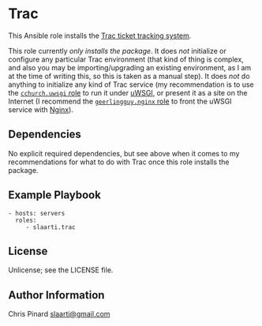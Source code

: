 # Trac

This Ansible role installs the [Trac ticket tracking system][trac].

[trac]: http://trac.edgewall.org/

This role currently *only installs the package*. It does *not* initialize
or configure any particular Trac environment (that kind of thing is
complex, and also you may be importing/upgrading an existing environment,
as I am at the time of writing this, so this is taken as a manual step).
It does *not* do anything to initialize any kind of Trac service (my
recommendation is to use the [`cchurch.uwsgi` role][cchurch] to run it
under [uWSGI][], or present it as a site on the Internet (I recommend the
[`geerlingguy.nginx` role][geerlingguy] to front the uWSGI service with
[Nginx](http://nginx.org/)).

[cchurch]: https://github.com/cchurch/ansible-role-uwsgi
[uWSGI]: https://uwsgi-docs.readthedocs.org/en/latest/
[geerlingguy]: https://github.com/geerlingguy/ansible-role-nginx

Dependencies
------------

No explicit required dependencies, but see above when it comes to my
recommendations for what to do with Trac once this role installs the
package.

Example Playbook
----------------

    - hosts: servers
      roles:
         - slaarti.trac

License
-------

Unlicense; see the LICENSE file.

Author Information
------------------

Chris Pinard <slaarti@gmail.com>
